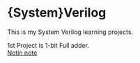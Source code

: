 # {System}Verilog
This is my System Verilog learning projects.

1st Project is 1-bit Full adder. <br>
[Notin note](https://chief-panther-812.notion.site/System-Verilog-2161590d676b8026bcd1c49af0e46804?source=copy_link)


